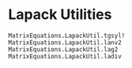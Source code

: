 # Lapack Utilities
```@docs
MatrixEquations.LapackUtil.tgsyl!
MatrixEquations.LapackUtil.lanv2
MatrixEquations.LapackUtil.lag2
MatrixEquations.LapackUtil.ladiv
```
